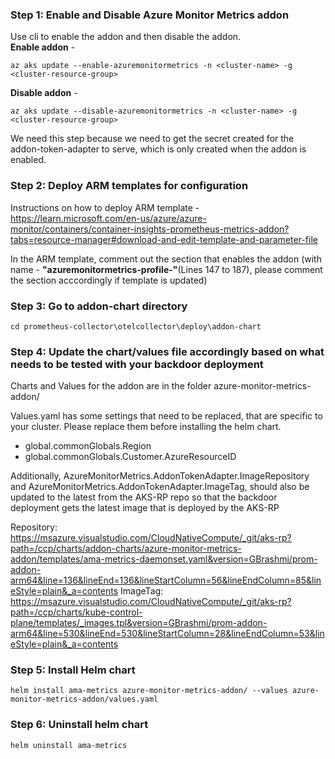 ### **Step 1: Enable and Disable Azure Monitor Metrics addon**
Use cli to enable the addon and then disable the addon.  
**Enable addon** - 
```
az aks update --enable-azuremonitormetrics -n <cluster-name> -g <cluster-resource-group>
```

**Disable addon** - 
```
az aks update --disable-azuremonitormetrics -n <cluster-name> -g <cluster-resource-group>
```
We need this step because we need to get the secret created for the addon-token-adapter to serve, which is only created when the addon is enabled.


### **Step 2: Deploy ARM templates for configuration** 
Instructions on how to deploy ARM template -
https://learn.microsoft.com/en-us/azure/azure-monitor/containers/container-insights-prometheus-metrics-addon?tabs=resource-manager#download-and-edit-template-and-parameter-file

In the ARM template, comment out the section that enables the addon (with name - **"azuremonitormetrics-profile-"**(Lines 147 to 187), please comment the section acccordingly if template is updated)

### **Step 3: Go to addon-chart directory**
```
cd prometheus-collector\otelcollector\deploy\addon-chart
```
### **Step 4: Update the chart/values file accordingly based on what needs to be tested with your backdoor deployment**

Charts and Values for the addon are in the folder azure-monitor-metrics-addon/

Values.yaml has some settings that need to be replaced, that are specific to your cluster. Please replace them before installing the helm chart.
 - global.commonGlobals.Region
 - global.commonGlobals.Customer.AzureResourceID

 Additionally, AzureMonitorMetrics.AddonTokenAdapter.ImageRepository and AzureMonitorMetrics.AddonTokenAdapter.ImageTag, should also be updated to the latest from the
 AKS-RP repo so that the backdoor deployment gets the latest image that is deployed by the AKS-RP

Repository: https://msazure.visualstudio.com/CloudNativeCompute/_git/aks-rp?path=/ccp/charts/addon-charts/azure-monitor-metrics-addon/templates/ama-metrics-daemonset.yaml&version=GBrashmi/prom-addon-arm64&line=136&lineEnd=136&lineStartColumn=56&lineEndColumn=85&lineStyle=plain&_a=contents
ImageTag: https://msazure.visualstudio.com/CloudNativeCompute/_git/aks-rp?path=/ccp/charts/kube-control-plane/templates/_images.tpl&version=GBrashmi/prom-addon-arm64&line=530&lineEnd=530&lineStartColumn=28&lineEndColumn=53&lineStyle=plain&_a=contents

### **Step 5: Install Helm chart**
```
helm install ama-metrics azure-monitor-metrics-addon/ --values azure-monitor-metrics-addon/values.yaml
```

### **Step 6: Uninstall helm chart**
```
helm uninstall ama-metrics
```